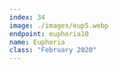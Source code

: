 ```yaml
---
index: 34
image: ./images/eup5.webp
endpoint: euphoria10
name: Euphoria
class: "February 2020"
---
```

